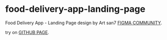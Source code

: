 # food-delivery-app-landing-page

Food Delivery App - Landing Page
design by Art san7 [FIGMA COMMUNITY](https://www.figma.com/community/file/1137648811682454165).

try on [GITHUB PAGE](https://buumu8.github.io/food-delivery-app-landing-page).
